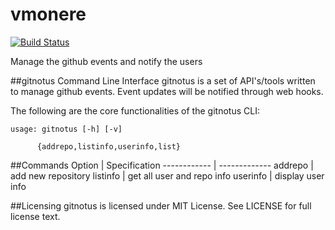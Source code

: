 vmonere
=======================
[![Build Status](https://drone.io/github.com/dineshappavoo/gitnotus/status.png)](https://drone.io/github.com/dineshappavoo/gitnotus/latest)

Manage the github events and notify the users


##gitnotus Command Line Interface
gitnotus is a set of API's/tools written to manage github events. Event updates will be notified through web hooks.

The following are the core functionalities of the gitnotus CLI:
```
usage: gitnotus [-h] [-v]
               
	  {addrepo,listinfo,userinfo,list}
```

##Commands
Option | Specification
------------ | -------------
addrepo | add new repository
listinfo | get all user and repo info
userinfo | display user info

##Licensing
gitnotus is licensed under MIT License. See LICENSE for full license text.
